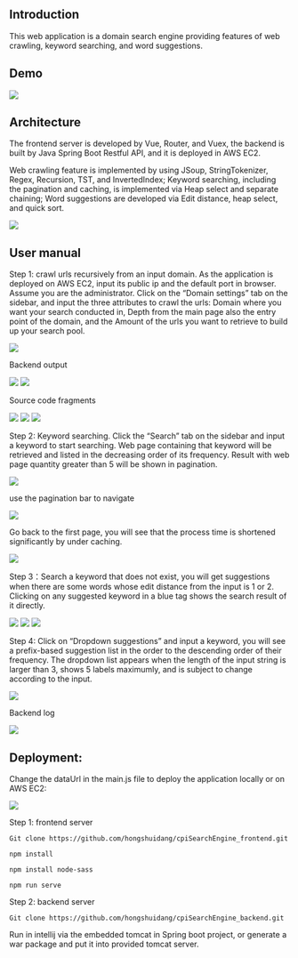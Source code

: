 ## Introduction
This web application is a domain search engine providing features of web crawling, keyword searching, and word suggestions. 

## Demo
![](demo_cpiSearchEngine.gif)

## Architecture
The frontend server is developed by Vue, Router, and Vuex, the backend is built by Java Spring Boot Restful API, and it is deployed in AWS EC2.

Web crawling feature is implemented by using JSoup, StringTokenizer, Regex, Recursion, TST, and InvertedIndex; Keyword searching, including the pagination and caching, is implemented via Heap select and separate chaining; Word suggestions are developed via Edit distance, heap select, and quick sort.

<img src="readmeImage/1.png">

## User manual
Step 1: crawl urls recursively from an input domain. As the application is deployed on AWS EC2, input its public ip and the default port in browser. Assume you are the administrator. Click on the “Domain settings” tab on the sidebar, and input the three attributes to crawl the urls: Domain where you want your search conducted in, Depth from the main page also the entry point of the domain, and the Amount of the urls you want to retrieve to build up your search pool.

<img src="readmeImage/2.png">

Backend output

<img src="readmeImage/3.png">
<img src="readmeImage/4.png">

Source code fragments

<img src="readmeImage/5.png">
<img src="readmeImage/6.png">
<img src="readmeImage/7.png">

Step 2: Keyword searching. Click the “Search” tab on the sidebar and input a keyword to start searching. Web page containing that keyword will be retrieved and listed in the decreasing order of its frequency. Result with web page quantity greater than 5 will be shown in pagination.

<img src="readmeImage/8.png">

use the pagination bar to navigate

<img src="readmeImage/9.png">

Go back to the first page, you will see that the process time is shortened significantly by under caching.

<img src="readmeImage/10.png">

Step 3：Search a keyword that does not exist, you will get suggestions when there are some words whose edit distance from the input is 1 or 2. Clicking on any suggested keyword in a blue tag shows the search result of it directly.

<img src="readmeImage/11.png">
<img src="readmeImage/12.png">
<img src="readmeImage/13.png">

Step 4: Click on “Dropdown suggestions” and input a keyword, you will see a prefix-based suggestion list in the order to the descending order of their frequency. The dropdown list appears when the length of the input string is larger than 3, shows 5 labels maximumly, and is subject to change according to the input.

<img src="readmeImage/14.png">

Backend log

<img src="readmeImage/15.png">

## Deployment: 
Change the dataUrl in the main.js file to deploy the application locally or on AWS EC2:

<img src="readmeImage/16.png">

Step 1: frontend server
```
Git clone https://github.com/hongshuidang/cpiSearchEngine_frontend.git
```
```
npm install
```
```
npm install node-sass
```
```
npm run serve
```

Step 2: backend server
```
Git clone https://github.com/hongshuidang/cpiSearchEngine_backend.git
```
Run in intellij via the embedded tomcat in Spring boot project, or generate a war package and put it into provided tomcat server.

